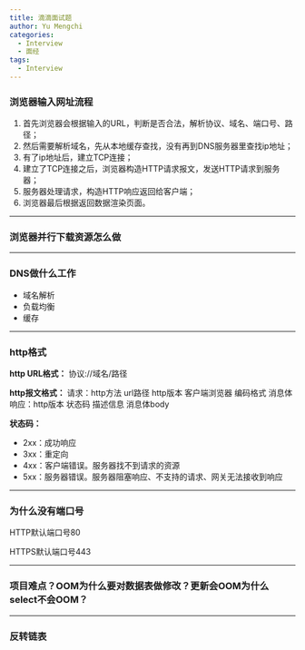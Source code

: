 ```yaml
---
title: 滴滴面试题
author: Yu Mengchi
categories:
  - Interview
  - 面经 
tags:
  - Interview
---
```


### 浏览器输入网址流程
1. 首先浏览器会根据输入的URL，判断是否合法，解析协议、域名、端口号、路径；
2. 然后需要解析域名，先从本地缓存查找，没有再到DNS服务器里查找ip地址；
3. 有了ip地址后，建立TCP连接；
4. 建立了TCP连接之后，浏览器构造HTTP请求报文，发送HTTP请求到服务器；
5. 服务器处理请求，构造HTTP响应返回给客户端；
6. 浏览器最后根据返回数据渲染页面。

---
### 浏览器并行下载资源怎么做

---
### DNS做什么工作
- 域名解析
- 负载均衡
- 缓存

---
### http格式

**http URL格式：**
协议://域名/路径

**http报文格式：**
请求：http方法 url路径 http版本 客户端浏览器 编码格式 消息体
响应：http版本 状态码 描述信息 消息体body

**状态码：**
- 2xx：成功响应
- 3xx：重定向
- 4xx：客户端错误。服务器找不到请求的资源
- 5xx：服务器错误。服务器阻塞响应、不支持的请求、网关无法接收到响应

---
### 为什么没有端口号
HTTP默认端口号80

HTTPS默认端口号443

---
### 项目难点？OOM为什么要对数据表做修改？更新会OOM为什么select不会OOM？

---
### 反转链表

